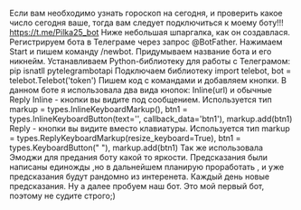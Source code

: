 Если вам необходимо узнать гороскоп на сегодня, и проверить какое число сегодня ваше, тогда вам следует подключиться к моему боту!!! https://t.me/Pilka25_bot
Ниже небольшая шпаргалка, как он создавлася.
Регистрируем бота в Телеграме через запрос @BotFather. 
Нажимаем Start и пишем команду /newbot. Придумываем название бота и его никнейм.
Устанавливаем Python-библиотеку для работы с Телеграмом: pip isnatll pytelegrambotapi
Подключаем библиотеку import telebot, bot = telebot.Telebot('token')
Пишем код с командами и добавляем кнопки.
В данном боте я использовала два вида кнопок: Inline(url) и обычные Reply
Inline - кнопки вы видите под сообщением. Используется тип  markup = types.InlineKeyboardMarkup(),  btn1 = types.InlineKeyboardButton(text='', callback_data='btn1'), markup.add(btn1)
Reply - кнопки вы видите вместо клавиатуры. Используется тип markup = types.ReplyKeyboardMarkup(resize_keyboard=True), btn1 = types.KeyboardButton(" "), markup.add(btn1)
Так же использовала Эмоджи для предания боту какой то яркости. 
Предсказания были написаны единожды ,но  в дальнейшем планирую проработать , и уже предсказания будут рандомно из интеренета. Каждый день новые предсказания. 
Ну а далее пробуем наш бот.
Это мой первый бот, поэтому не судите строго;)
